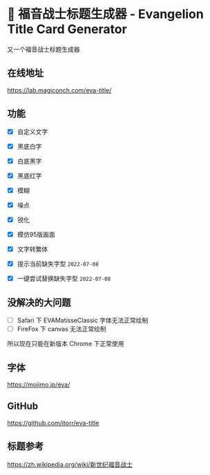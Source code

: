 

# 🤖 福音战士标题生成器 - Evangelion Title Card Generator
又一个福音战士标题生成器

## 在线地址
https://lab.magiconch.com/eva-title/

## 功能
- [x] 自定义文字
- [x] 黑底白字
- [x] 白底黑字
- [x] 黑底红字
- [x] 模糊
- [x] 噪点
- [x] 锐化
- [x] 模仿95版画面
- [x] 文字转繁体
- [x] 提示当前缺失字型 `2022-07-08`
- [x] 一键尝试替换缺失字型 `2022-07-08`


## 没解决的大问题
- [ ] Safari 下 EVAMatisseClassic 字体无法正常绘制
- [ ] FireFox 下 canvas 无法正常绘制

所以现在只能在新版本 Chrome 下正常使用

## 字体
https://mojimo.jp/eva/

## GitHub
https://github.com/itorr/eva-title

## 标题参考
https://zh.wikipedia.org/wiki/新世纪福音战士
